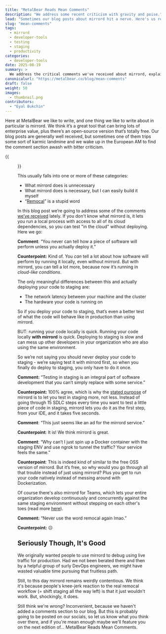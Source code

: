 ```yaml
---
title: "MetalBear Reads Mean Comments"
description: "We address some recent criticism with gravity and poise."
lead: "Sometimes our blog posts about mirrord hit a nerve. Here's us responding to the mean comments on one such recent post."
slug: "mean-comments"
tags:
  - mirrord
  - developer-tools
  - testing
  - staging
  - productivity
categories:
  - developer-tools
date: 2025-08-19
summary: >
  We address the critical comments we've received about mirrord, explaining how it helps developers test using staging environments more efficiently without replacing the need for proper staging deployments.
canonicalurl: "https://metalbear.co/blog/mean-comments"
draft: false
weight: 50
images:
  - thumbnail.png
contributors:
  - "Eyal Bukchin"
---
```


Here at MetalBear we like to write, and one thing we like to write about in particular is mirrord. We think it’s a great tool that can bring lots of enterprise value, plus there’s an open-source version that’s totally free. Our blog posts are generally well received, but sometimes one of them trips some sort of karmic landmine and we wake up in the European AM to find the comment section awash with bitter criticism.

{{<figure src="thumbnail.png" alt="MetalBear mascot getting sad reading mean comments." height="100%" width="100%">}}

This usually falls into one or more of these categories:

- What mirrord does is unnecessary
- What mirrord does is necessary, but I can easily build it myself
- “[Remocal](https://thenewstack.io/remocal-development-the-future-of-efficient-kubernetes-workflows/)” is a stupid word

In this blog post we’re going to address some of the comments [we’ve received](https://app.daily.dev/posts/stop-deploying-just-to-test--ko7cwsqb7) lately. If you don't know what mirrord is, it lets you run a local process with access to all of its cloud dependencies, so you can test "in the cloud" without deploying. Here we go: 

**Comment**: “You never can tell how a piece of software will perform unless you actually deploy it.”

**Counterpoint:** Kind of. You *can* tell a lot about how software will perform by running it locally, even without mirrord. But with mirrord, you can tell a lot more, because now it’s running in *cloud-like conditions*.

The only meaningful differences between this and actually deploying your code to staging are:

- The network latency between your machine and the cluster
- The hardware your code is running on

So if you deploy your code to staging,  that’s even a better test of what the code will behave like in production than using mirrord.

BUT: running your code locally is quick. Running your code locally **with mirrord** is quick. Deploying to staging is slow and can mess up other developers in your organization who are also using the same environment.

So we’re not saying you should never deploy your code to staging - we’re saying test it with mirrord first, so when you finally do deploy to staging, you only have to do it once.

**Comment:** “Testing in staging is an integral part of software development that you can’t simply replace with some service.”

**Counterpoint:**  100% agree, which is why the [stated purpose](https://metalbear.co/mirrord/docs/overview/introduction#why) of mirrord is to let you test in staging more, not less. Instead of going through 15 SDLC steps every time you want to test a little piece of code in staging, mirrord lets you do it as the first step, from your IDE, and it takes five seconds.

**Comment**: “This just seems like an ad for the mirrord service.”

**Counterpoint**: It is! We think mirrord is great. 

**Comment**: “Why can’t I just spin up a Docker container with the staging ENV and use ngrok to tunnel the traffic? Your service feels the same.”

**Counterpoint**: This is indeed kind of similar to the free OSS version of mirrord. But it’s free, so why would you go through all that trouble instead of just using mirrord? Plus you get to run your code natively instead of messing around with Dockerization.

Of course there's also mirrord for Teams, which lets your entire organization develop continuously and concurrently against the same staging environment without stepping on each other's toes (read more [here](https://metalbear.co/mirrord/docs/overview/teams)). 

**Comment:** “Never use the word remocal again lmao.”

**Counterpoint:** ☹️

## Seriously Though, It's Good

We originally wanted people to use mirrord to debug using live traffic for production. Had we not been berated there and then by a helpful group of surly DevOps engineers, we might have wasted valuable time pursuing that fruitless path.

Still, to this day mirrord remains weirdly contentious. We think it's because people's knee-jerk reaction to the real remocal workflow (= shift staging all the way left) is that it just wouldn't work. But, shockingly, it does.

Still think we're wrong? Inconvenient, because we haven't added a comments section to our blog. But this is probably going to be posted on our socials, so let us know what you think over there, and if you're mean enough maybe we'll feature you on the next edition of... MetalBear Reads Mean Comments.